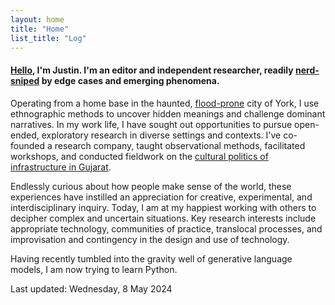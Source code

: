 ```yaml
---  
layout: home
title: "Home"
list_title: "Log"
---  
```


#### [Hello](hello.md), I'm Justin. I'm an editor and independent researcher, readily <a href="https://en.wiktionary.org/wiki/nerd-snipe">nerd-sniped</a> by edge cases and emerging phenomena.

Operating from a home base in the haunted, <a href="https://www.theguardian.com/commentisfree/2021/jan/25/bringing-my-family-back-to-the-uk-was-a-bad-decision-but-home-has-its-comforts">flood-prone</a> city of York, I use ethnographic methods to uncover hidden meanings and challenge dominant narratives. In my work life, I have sought out opportunities to pursue open-ended, exploratory research in diverse settings and contexts. I've co-founded a research company, taught observational methods, facilitated workshops, and conducted fieldwork on the [cultural politics of infrastructure in Gujarat](phd.md).

Endlessly curious about how people make sense of the world, these experiences have instilled an appreciation for creative, experimental, and interdisciplinary inquiry. Today, I am at my happiest working with others to decipher complex and uncertain situations. Key research interests include appropriate technology, communities of practice, translocal processes, and improvisation and contingency in the design and use of technology.

Having recently tumbled into the gravity well of generative language models, I am now trying to learn Python.

Last updated: Wednesday, 8 May 2024